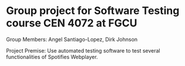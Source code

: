 # Group project for Software Testing course CEN 4072 at FGCU 

Group Members: Angel Santiago-Lopez, Dirk Johnson

Project Premise: Use automated testing software to test several functionalities of Spotifies Webplayer.
